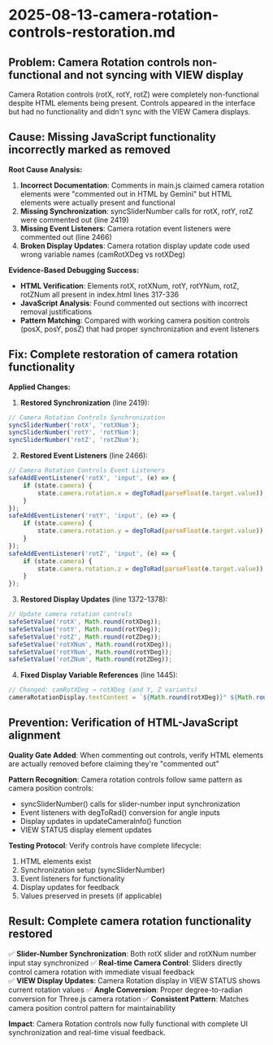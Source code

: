 # 2025-08-13-camera-rotation-controls-restoration.md

## Problem: Camera Rotation controls non-functional and not syncing with VIEW display

Camera Rotation controls (rotX, rotY, rotZ) were completely non-functional despite HTML elements being present. Controls appeared in the interface but had no functionality and didn't sync with the VIEW Camera displays.

## Cause: Missing JavaScript functionality incorrectly marked as removed

**Root Cause Analysis:**
1. **Incorrect Documentation**: Comments in main.js claimed camera rotation elements were "commented out in HTML by Gemini" but HTML elements were actually present and functional
2. **Missing Synchronization**: syncSliderNumber calls for rotX, rotY, rotZ were commented out (line 2419)
3. **Missing Event Listeners**: Camera rotation event listeners were commented out (line 2466) 
4. **Broken Display Updates**: Camera rotation display update code used wrong variable names (camRotXDeg vs rotXDeg)

**Evidence-Based Debugging Success:**
- **HTML Verification**: Elements rotX, rotXNum, rotY, rotYNum, rotZ, rotZNum all present in index.html lines 317-336
- **JavaScript Analysis**: Found commented out sections with incorrect removal justifications
- **Pattern Matching**: Compared with working camera position controls (posX, posY, posZ) that had proper synchronization and event listeners

## Fix: Complete restoration of camera rotation functionality

**Applied Changes:**

1. **Restored Synchronization** (line 2419):
```javascript
// Camera Rotation Controls Synchronization
syncSliderNumber('rotX', 'rotXNum');
syncSliderNumber('rotY', 'rotYNum');  
syncSliderNumber('rotZ', 'rotZNum');
```

2. **Restored Event Listeners** (line 2466):
```javascript
// Camera Rotation Controls Event Listeners
safeAddEventListener('rotX', 'input', (e) => {
    if (state.camera) {
        state.camera.rotation.x = degToRad(parseFloat(e.target.value));
    }
});
safeAddEventListener('rotY', 'input', (e) => {
    if (state.camera) {
        state.camera.rotation.y = degToRad(parseFloat(e.target.value));
    }
});
safeAddEventListener('rotZ', 'input', (e) => {
    if (state.camera) {
        state.camera.rotation.z = degToRad(parseFloat(e.target.value));
    }
});
```

3. **Restored Display Updates** (line 1372-1378):
```javascript
// Update camera rotation controls
safeSetValue('rotX', Math.round(rotXDeg));
safeSetValue('rotY', Math.round(rotYDeg));
safeSetValue('rotZ', Math.round(rotZDeg));
safeSetValue('rotXNum', Math.round(rotXDeg));
safeSetValue('rotYNum', Math.round(rotYDeg));
safeSetValue('rotZNum', Math.round(rotZDeg));
```

4. **Fixed Display Variable References** (line 1445):
```javascript
// Changed: camRotXDeg → rotXDeg (and Y, Z variants)
cameraRotationDisplay.textContent = `${Math.round(rotXDeg)}° ${Math.round(rotYDeg)}° ${Math.round(rotZDeg)}°`;
```

## Prevention: Verification of HTML-JavaScript alignment

**Quality Gate Added**: When commenting out controls, verify HTML elements are actually removed before claiming they're "commented out"

**Pattern Recognition**: Camera rotation controls follow same pattern as camera position controls:
- syncSliderNumber() calls for slider-number input synchronization
- Event listeners with degToRad() conversion for angle inputs  
- Display updates in updateCameraInfo() function
- VIEW STATUS display element updates

**Testing Protocol**: Verify controls have complete lifecycle:
1. HTML elements exist
2. Synchronization setup (syncSliderNumber)
3. Event listeners for functionality
4. Display updates for feedback
5. Values preserved in presets (if applicable)

## Result: Complete camera rotation functionality restored

✅ **Slider-Number Synchronization**: Both rotX slider and rotXNum number input stay synchronized
✅ **Real-time Camera Control**: Sliders directly control camera rotation with immediate visual feedback  
✅ **VIEW Display Updates**: Camera Rotation display in VIEW STATUS shows current rotation values
✅ **Angle Conversion**: Proper degree-to-radian conversion for Three.js camera rotation
✅ **Consistent Pattern**: Matches camera position control pattern for maintainability

**Impact**: Camera Rotation controls now fully functional with complete UI synchronization and real-time visual feedback.